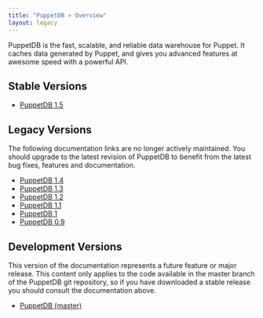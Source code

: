 ```yaml
---
title: "PuppetDB » Overview"
layout: legacy
---
```



PuppetDB is the fast, scalable, and reliable data warehouse for Puppet. It caches data generated by Puppet, and gives you advanced features at awesome speed with a powerful API.

Stable Versions
-----

* [PuppetDB 1.5](./1.5)

Legacy Versions
-----

The following documentation links are no longer actively maintained. You should upgrade to the latest revision of PuppetDB to benefit from the latest bug fixes, features and documentation.

* [PuppetDB 1.4](./1.4)
* [PuppetDB 1.3](./1.3)
* [PuppetDB 1.2](./1.2)
* [PuppetDB 1.1](./1.1)
* [PuppetDB 1](./1)
* [PuppetDB 0.9](./0.9)

Development Versions
-----

This version of the documentation represents a future feature or major release. This content only applies to the code available in the master branch of the PuppetDB git repository, so if you have downloaded a stable release you should consult the documentation above.

* [PuppetDB (master)](./master)
